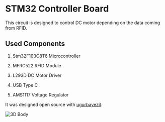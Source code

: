 # STM32 Controller Board

This circuit is designed to control DC motor depending
on the data coming from RFID. 

## Used Components

1.  Stm32F103C8T6 Microcontroller

2.  MFRC522 RFID Module

3.  L293D DC Motor Driver

4.  USB Type C

5.  AMS1117 Voltage Regulator

It was designed open source with [ugurbayezit](https://github.com/ugurbayezit).

![3D Body](https://i.hizliresim.com/n98kikv.PNG)
